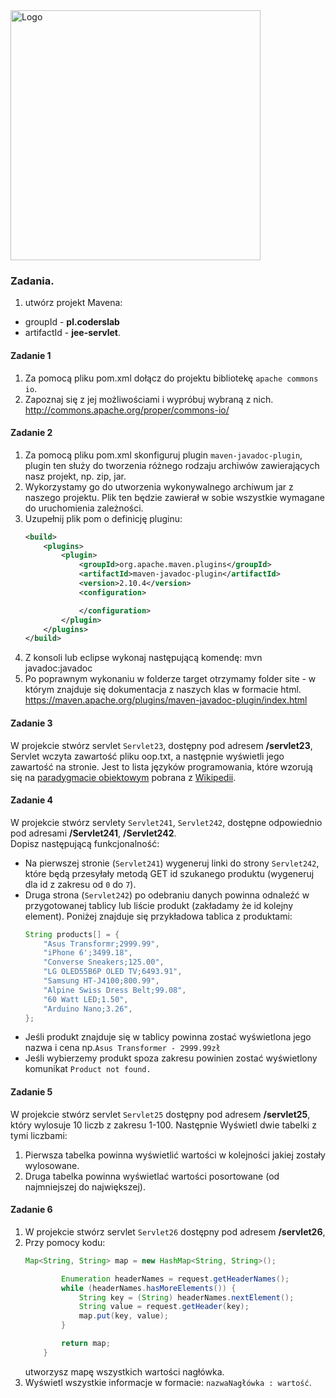 <img alt="Logo" src="http://coderslab.pl/svg/logo-coderslab.svg" width="400">

### Zadania.

1. utwórz projekt Mavena:
- groupId - **pl.coderslab**
- artifactId - **jee-servlet**.

#### Zadanie 1

1. Za pomocą pliku pom.xml dołącz do projektu bibliotekę `apache commons io`.
2. Zapoznaj się z jej możliwościami i wypróbuj wybraną z nich.
    http://commons.apache.org/proper/commons-io/

#### Zadanie 2

1. Za pomocą pliku pom.xml skonfiguruj plugin `maven-javadoc-plugin`, plugin ten służy do tworzenia różnego rodzaju archiwów zawierających nasz projekt, np. zip, jar.
2. Wykorzystamy go do utworzenia wykonywalnego archiwum jar z naszego projektu. Plik ten będzie zawierał w sobie wszystkie wymagane do uruchomienia zależności.
3. Uzupełnij plik pom o definicję pluginu:
    ```xml
    <build>
        <plugins>
            <plugin>
                <groupId>org.apache.maven.plugins</groupId>
                <artifactId>maven-javadoc-plugin</artifactId>
                <version>2.10.4</version>
                <configuration>

                </configuration>
            </plugin>
        </plugins>
    </build>
    ```
4. Z konsoli lub eclipse wykonaj następującą komendę:
mvn javadoc:javadoc
5. Po poprawnym wykonaniu w folderze target otrzymamy folder site - w którym znajduje się dokumentacja z naszych klas w formacie html.
https://maven.apache.org/plugins/maven-javadoc-plugin/index.html

<!-- Links -->
[zone-date-time]:https://docs.oracle.com/javase/8/docs/api/java/time/ZonedDateTime.html 
[date-example1]:https://www.mkyong.com/java/java-convert-date-and-time-between-timezone/
[date-example2]:https://dzone.com/articles/deeper-look-java-8-date-and
[dao-wiki]:https://pl.wikipedia.org/wiki/Data_Access_Object
[lorem-ipsum]:http://pl.lipsum.com/

#### Zadanie 3

W projekcie stwórz servlet `Servlet23`, dostępny pod adresem **/servlet23**,  
Servlet wczyta zawartość pliku oop.txt, a następnie wyświetli jego zawartość na stronie. 
Jest to lista języków programowania, które wzorują się na [paradygmacie obiektowym][oop-paradygmat] pobrana z [Wikipedii][oop-wiki].


#### Zadanie 4

W projekcie stwórz servlety `Servlet241`, `Servlet242`, dostępne odpowiednio pod adresami
 **/Servlet241**, **/Servlet242**.  
Dopisz następującą funkcjonalność:
* Na pierwszej stronie (`Servlet241`) wygeneruj linki do strony `Servlet242`, 
które będą przesyłały metodą GET id szukanego produktu (wygeneruj dla id z zakresu od `0` do `7`).
* Druga strona (`Servlet242`) po odebraniu danych powinna odnaleźć w przygotowanej tablicy lub liście produkt (zakładamy że id kolejny element). 
Poniżej znajduje się przykładowa tablica z produktami:
    ```java
    String products[] = {
        "Asus Transformr;2999.99",
        "iPhone 6';3499.18",
        "Converse Sneakers;125.00",
        "LG OLED55B6P OLED TV;6493.91",
        "Samsung HT-J4100;800.99",
        "Alpine Swiss Dress Belt;99.08",
        "60 Watt LED;1.50",
        "Arduino Nano;3.26",
    };
    ```
* Jeśli produkt znajduje się w tablicy powinna zostać wyświetlona jego nazwa i cena np.`Asus Transformer - 2999.99zł`
* Jeśli wybierzemy produkt spoza zakresu powinien zostać wyświetlony komunikat `Product not found.`



#### Zadanie 5

W projekcie stwórz servlet `Servlet25` dostępny pod adresem **/servlet25**, 
który wylosuje 10 liczb z zakresu 1-100. Następnie Wyświetl dwie tabelki z tymi liczbami:
1. Pierwsza tabelka powinna wyświetlić wartości w kolejności jakiej zostały wylosowane.
2. Druga tabelka powinna wyświetlać wartości posortowane (od najmniejszej do największej).


#### Zadanie 6
1. W projekcie stwórz servlet `Servlet26` dostępny pod adresem **/servlet26**,
2. Przy pomocy kodu:
    ````java
    Map<String, String> map = new HashMap<String, String>();
    
            Enumeration headerNames = request.getHeaderNames();
            while (headerNames.hasMoreElements()) {
                String key = (String) headerNames.nextElement();
                String value = request.getHeader(key);
                map.put(key, value);
            }
    
            return map;
        }
    ````
    utworzysz mapę wszystkich wartości nagłówka.
3. Wyświetl wszystkie informacje w formacie: `nazwaNagłówka : wartość`.

<!-- Links -->
[oop-paradygmat]:https://pl.wikipedia.org/wiki/Programowanie_obiektowe
[oop-wiki]:https://en.wikipedia.org/wiki/List_of_object-oriented_programming_languages
